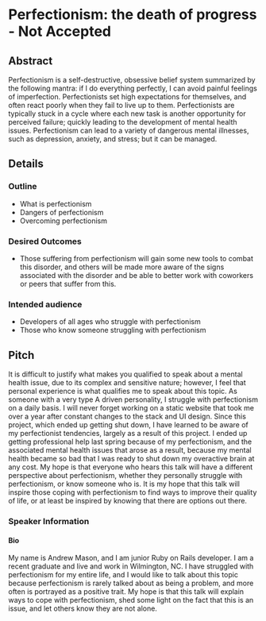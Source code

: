 # Perfectionism: the death of progress - Not Accepted

## Abstract

Perfectionism is a self-destructive, obsessive belief system summarized by the following mantra: if I do everything perfectly, I can avoid painful feelings of imperfection.  Perfectionists set high expectations for themselves, and often react poorly when they fail to live up to them. Perfectionists are typically stuck in a cycle where each new task is another opportunity for perceived failure; quickly leading to the development of mental health issues. Perfectionism can lead to a variety of dangerous mental illnesses, such as depression, anxiety, and stress; but it can be managed.

## Details

### Outline

- What is perfectionism
- Dangers of perfectionism
- Overcoming perfectionism

### Desired Outcomes

- Those suffering from perfectionism will gain some new tools to combat this disorder, and others will be made more aware of the signs associated with the disorder and be able to better work with coworkers or peers that suffer from this.

### Intended audience

- Developers of all ages who struggle with perfectionism
- Those who know someone struggling with perfectionism

## Pitch

It is difficult to justify what makes you qualified to speak about a mental health issue, due to its complex and sensitive nature; however, I feel that personal experience is what qualifies me to speak about this topic. As someone with a very type A driven personality, I struggle with perfectionism on a daily basis. I will never forget working on a static website that took me over a year after constant changes to the stack and UI design. Since this project, which ended up getting shut down, I have learned to be aware of my perfectionist tendencies, largely as a result of this project. I ended up getting professional help last spring because of my perfectionism, and the associated mental health issues that arose as a result, because my mental health became so bad that I was ready to shut down my overactive brain at any cost. My hope is that everyone who hears this talk will have a different perspective about perfectionism, whether they personally struggle with perfectionism, or know someone who is. It is my hope that this talk will inspire those coping with perfectionism to find ways to improve their quality of life, or at least be inspired by knowing that there are options out there.

### Speaker Information

#### Bio

My name is Andrew Mason, and I am junior Ruby on Rails developer. I am a recent graduate and live and work in Wilmington, NC. I have struggled with perfectionism for my entire life, and I would like to talk about this topic because perfectionism is rarely talked about as being a problem, and more often is portrayed as a positive trait. My hope is that this talk will explain ways to cope with perfectionism, shed some light on the fact that this is an issue, and let others know they are not alone.
